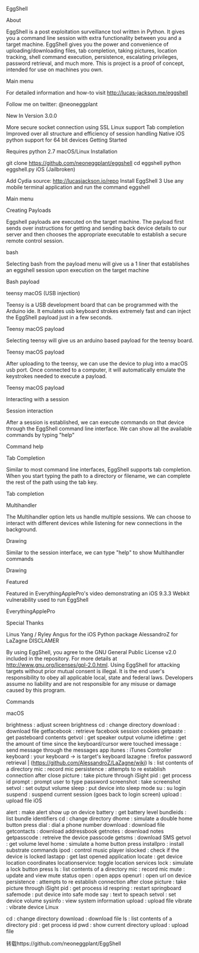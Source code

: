 EggShell

About

EggShell is a post exploitation surveillance tool written in Python. It gives you a command line session with extra functionality between you and a target machine. EggShell gives you the power and convenience of uploading/downloading files, tab completion, taking pictures, location tracking, shell command execution, persistence, escalating privileges, password retrieval, and much more. This is project is a proof of concept, intended for use on machines you own.

Main menu

For detailed information and how-to visit http://lucas-jackson.me/eggshell

Follow me on twitter: @neoneggplant

New In Version 3.0.0

More secure socket connection using SSL
Linux support
Tab completion
Improved over all structure and efficiency of session handling
Native iOS python support for 64 bit devices
Getting Started

Requires python 2.7
macOS/Linux Installation

git clone https://github.com/neoneggplant/eggshell
cd eggshell
python eggshell.py
iOS (Jailbroken)

Add Cydia source: http://lucasjackson.io/repo Install EggShell 3 Use any mobile terminal application and run the command eggshell

Main menu

Creating Payloads

Eggshell payloads are executed on the target machine. The payload first sends over instructions for getting and sending back device details to our server and then chooses the appropriate executable to establish a secure remote control session.

bash

Selecting bash from the payload menu will give us a 1 liner that establishes an eggshell session upon execution on the target machine

Bash payload

teensy macOS (USB injection)

Teensy is a USB development board that can be programmed with the Arduino ide. It emulates usb keyboard strokes extremely fast and can inject the EggShell payload just in a few seconds.

Teensy macOS payload

Selecting teensy will give us an arduino based payload for the teensy board.

Teensy macOS payload

After uploading to the teensy, we can use the device to plug into a macOS usb port. Once connected to a computer, it will automatically emulate the keystrokes needed to execute a payload.

Teensy macOS payload

Interacting with a session

Session interaction

After a session is established, we can execute commands on that device through the EggShell command line interface. We can show all the available commands by typing "help"

Command help

Tab Completion

Similar to most command line interfaces, EggShell supports tab completion. When you start typing the path to a directory or filename, we can complete the rest of the path using the tab key.

Tab completion

Multihandler

The Multihandler option lets us handle multiple sessions. We can choose to interact with different devices while listening for new connections in the background.

Drawing

Similar to the session interface, we can type "help" to show Multihandler commands

Drawing

Featured

Featured in EverythingApplePro's video demonstrating an iOS 9.3.3 Webkit vulnerability used to run EggShell

EverythingApplePro

Special Thanks

Linus Yang / Ryley Angus for the iOS Python package
AlessandroZ for LaZagne
DISCLAMER

By using EggShell, you agree to the GNU General Public License v2.0 included in the repository. For more details at http://www.gnu.org/licenses/gpl-2.0.html. Using EggShell for attacking targets without prior mutual consent is illegal. It is the end user's responsibility to obey all applicable local, state and federal laws. Developers assume no liability and are not responsible for any misuse or damage caused by this program.

Commands

macOS

brightness : adjust screen brightness
cd : change directory
download : download file
getfacebook : retrieve facebook session cookies
getpaste : get pasteboard contents
getvol : get speaker output volume
idletime : get the amount of time since the keyboard/cursor were touched
imessage : send message through the messages app
itunes : iTunes Controller
keyboard : your keyboard -> is target's keyboard
lazagne : firefox password retrieval | (https://github.com/AlessandroZ/LaZagne/wiki)
ls : list contents of a directory
mic : record mic
persistence : attempts to re establish connection after close
picture : take picture through iSight
pid : get process id
prompt : prompt user to type password
screenshot : take screenshot
setvol : set output volume
sleep : put device into sleep mode
su : su login
suspend : suspend current session (goes back to login screen)
upload : upload file
iOS

alert : make alert show up on device
battery : get battery level
bundleids : list bundle identifiers
cd : change directory
dhome : simulate a double home button press
dial : dial a phone number
download : download file
getcontacts : download addressbook
getnotes : download notes
getpasscode : retreive the device passcode
getsms : download SMS
getvol : get volume level
home : simulate a home button press
installpro : install substrate commands
ipod : control music player
islocked : check if the device is locked
lastapp : get last opened application
locate : get device location coordinates
locationservice: toggle location services
lock : simulate a lock button press
ls : list contents of a directory
mic : record mic
mute : update and view mute status
open : open apps
openurl : open url on device
persistence : attempts to re establish connection after close
picture : take picture through iSight
pid : get process id
respring : restart springboard
safemode : put device into safe mode
say : text to speach
setvol : set device volume
sysinfo : view system information
upload : upload file
vibrate : vibrate device
Linux

cd : change directory
download : download file
ls : list contents of a directory
pid : get process id
pwd : show current directory
upload : upload file



转载https://github.com/neoneggplant/EggShell